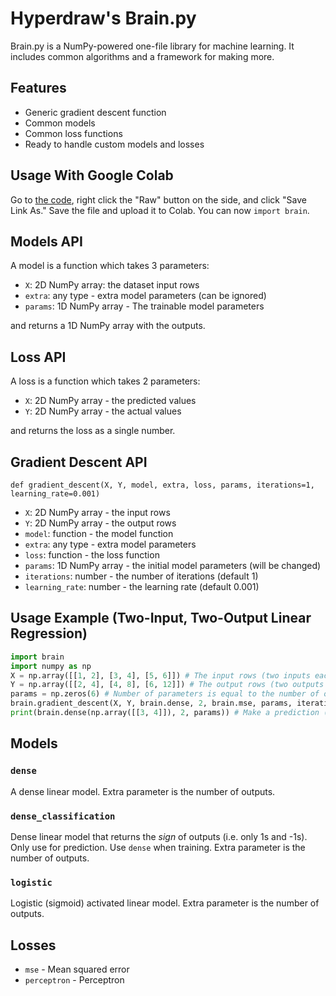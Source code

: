 # Hyperdraw's Brain.py

Brain.py is a NumPy-powered one-file library for machine learning.
It includes common algorithms and a framework for making more.

## Features

* Generic gradient descent function
* Common models
* Common loss functions
* Ready to handle custom models and losses

## Usage With Google Colab

Go to [the code](brain.py), right click the "Raw" button on the side, and click "Save Link As." Save the file and upload it to Colab. You can now `import brain`.

## Models API

A model is a function which takes 3 parameters:

* `X`: 2D NumPy array: the dataset input rows
* `extra`: any type - extra model parameters (can be ignored)
* `params`: 1D NumPy array - The trainable model parameters

and returns a 1D NumPy array with the outputs.

## Loss API

A loss is a function which takes 2 parameters:

* `X`: 2D NumPy array - the predicted values
* `Y`: 2D NumPy array - the actual values

and returns the loss as a single number.

## Gradient Descent API

`def gradient_descent(X, Y, model, extra, loss, params, iterations=1, learning_rate=0.001)`

* `X`: 2D NumPy array - the input rows
* `Y`: 2D NumPy array - the output rows
* `model`: function - the model function
* `extra`: any type - extra model parameters
* `loss`: function - the loss function
* `params`: 1D NumPy array - the initial model parameters (will be changed)
* `iterations`: number - the number of iterations (default 1)
* `learning_rate`: number - the learning rate (default 0.001)

## Usage Example (Two-Input, Two-Output Linear Regression)

```python
import brain
import numpy as np
X = np.array([[1, 2], [3, 4], [5, 6]]) # The input rows (two inputs each)
Y = np.array([[2, 4], [4, 8], [6, 12]]) # The output rows (two outputs each)
params = np.zeros(6) # Number of parameters is equal to the number of outputs, times the number of inputs plus one
brain.gradient_descent(X, Y, brain.dense, 2, brain.mse, params, iterations=1000) # For dense model, the extra parameter is the number of outputs
print(brain.dense(np.array([[3, 4]]), 2, params)) # Make a prediction (again, the extra parameter should be the number of outputs)
```

## Models

### `dense`

A dense linear model. Extra parameter is the number of outputs.

### `dense_classification`

Dense linear model that returns the *sign* of outputs (i.e. only 1s and -1s).
Only use for prediction. Use `dense` when training. Extra parameter is the number of outputs. 

### `logistic`

Logistic (sigmoid) activated linear model. Extra parameter is the number of outputs.

## Losses

* `mse` - Mean squared error
* `perceptron` - Perceptron